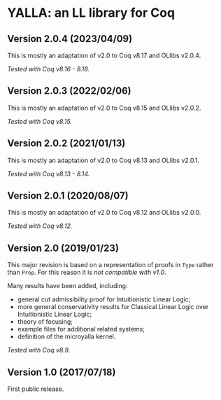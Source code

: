 # YALLA: an LL library for Coq

## Version 2.0.4 (2023/04/09)

This is mostly an adaptation of v2.0 to Coq v8.17 and OLlibs v2.0.4.

*Tested with Coq v8.16 - 8.18.*

## Version 2.0.3 (2022/02/06)

This is mostly an adaptation of v2.0 to Coq v8.15 and OLlibs v2.0.2.

*Tested with Coq v8.15.*

## Version 2.0.2 (2021/01/13)

This is mostly an adaptation of v2.0 to Coq v8.13 and OLlibs v2.0.1.

*Tested with Coq v8.13 - 8.14.*

## Version 2.0.1 (2020/08/07)

This is mostly an adaptation of v2.0 to Coq v8.12 and OLlibs v2.0.0.

*Tested with Coq v8.12.*

## Version 2.0 (2019/01/23)

This major revision is based on a representation of proofs in `Type` rather than `Prop`.
For this reason it is *not compatible with v1.0*.

Many results have been added, including:

* general cut admissibility proof for Intuitionistic Linear Logic;
* more general conservativity results for Classical Linear Logic over Intuitionistic Linear Logic;
* theory of focusing;
* example files for additional related systems;
* definition of the microyalla kernel.

*Tested with Coq v8.9.*

## Version 1.0 (2017/07/18)

First public release.


